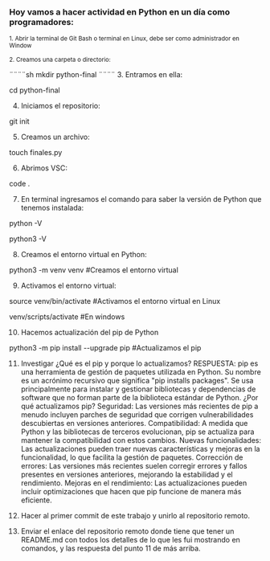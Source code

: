 ### Hoy vamos a hacer actividad en Python en un día como programadores:

<sub>1. Abrir la terminal de Git Bash o terminal en Linux, debe ser como administrador en Window</sub>

<sub>2. Creamos una carpeta o directorio: </sub>

¨¨¨¨sh
mkdir python-final
¨¨¨¨
3. Entramos en ella: 

cd python-final

4. Iniciamos el repositorio:

git init

5. Creamos un archivo:

touch finales.py

6. Abrimos VSC:

code .

7. En terminal ingresamos el comando para saber la versión de Python que tenemos instalada:

python -V

python3 -V

8. Creamos el entorno virtual en Python:

python3 -m venv venv #Creamos el entorno virtual

9. Activamos el entorno virtual:

source venv/bin/activate #Activamos el entorno virtual en Linux

venv/scripts/activate #En windows

10. Hacemos actualización del pip de Python

python3 -m pip install --upgrade pip #Actualizamos el pip

11. Investigar ¿Qué es el pip y porque lo actualizamos?
RESPUESTA: pip es una herramienta de gestión de paquetes utilizada en Python. Su nombre es un acrónimo recursivo que significa "pip installs packages". Se usa principalmente para instalar y gestionar bibliotecas y dependencias de software que no forman parte de la biblioteca estándar de Python.
¿Por qué actualizamos pip?
Seguridad: Las versiones más recientes de pip a menudo incluyen parches de seguridad que corrigen vulnerabilidades descubiertas en versiones anteriores.
Compatibilidad: A medida que Python y las bibliotecas de terceros evolucionan, pip se actualiza para mantener la compatibilidad con estos cambios.
Nuevas funcionalidades: Las actualizaciones pueden traer nuevas características y mejoras en la funcionalidad, lo que facilita la gestión de paquetes.
Corrección de errores: Las versiones más recientes suelen corregir errores y fallos presentes en versiones anteriores, mejorando la estabilidad y el rendimiento.
Mejoras en el rendimiento: Las actualizaciones pueden incluir optimizaciones que hacen que pip funcione de manera más eficiente.

13. Hacer al primer commit de este trabajo y unirlo al repositorio remoto.

14. Enviar el enlace del repositorio remoto donde tiene que tener un README.md con todos los detalles de lo que les fui mostrando en comandos, y las respuesta del punto 11 de más arriba.
